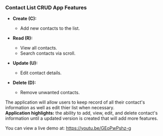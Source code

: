 ### Contact List CRUD App Features

- **Create (C):**
  - Add new contacts to the list.

- **Read (R):**
  - View all contacts.
  - Search contacts via scroll.

- **Update (U):**
  - Edit contact details.

- **Delete (D):**
  - Remove unwanted contacts.

The application will allow users to keep record of all their contact's information as well as edit thier list when necessary. <br>
**Application highlights:** the ability to add, view, edit, and delete contact's information until a updated version is created 
that will add more features.


You can view a live demo at: https://youtu.be/GEoPwPshz-g
